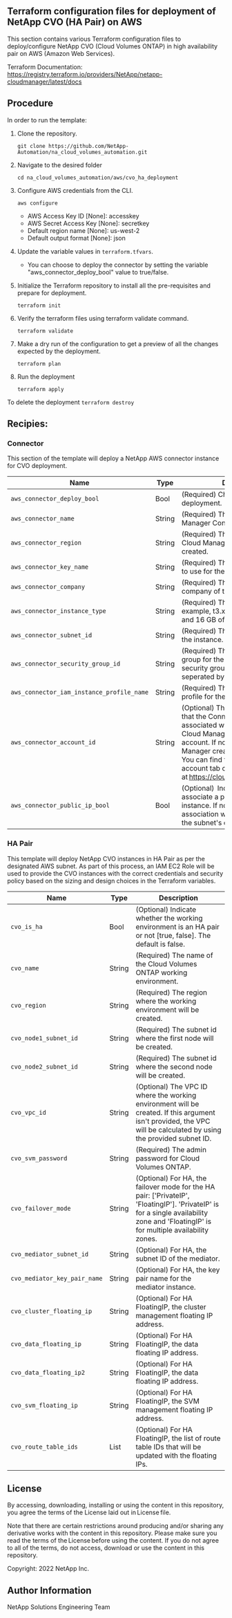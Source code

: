 ## Terraform configuration files for deployment of NetApp CVO (HA Pair) on AWS
This section contains various Terraform configuration files to deploy/configure NetApp CVO (Cloud Volumes ONTAP) in high availability pair on AWS (Amazon Web Services).

Terraform Documentation: https://registry.terraform.io/providers/NetApp/netapp-cloudmanager/latest/docs

## Procedure
In order to run the template:
1. Clone the repository.
    ```
    git clone https://github.com/NetApp-Automation/na_cloud_volumes_automation.git
    ```
2. Navigate to the desired folder
    ```
    cd na_cloud_volumes_automation/aws/cvo_ha_deployment
    ```
3. Configure AWS credentials from the CLI.
    ```
    aws configure
    ```

    - AWS Access Key ID [None]: accesskey
    - AWS Secret Access Key [None]: secretkey
    - Default region name [None]: us-west-2
    - Default output format [None]: json

4. Update the variable values in ```terraform.tfvars```.
      + You can choose to deploy the connector by setting the variable "aws_connector_deploy_bool" value to true/false.

5. Initialize the Terraform repository to install all the pre-requisites and prepare for deployment.
    ```
    terraform init
    ```
6. Verify the terraform files using terraform validate command.
    ```
    terraform validate
    ```
7. Make a dry run of the configuration to get a preview of all the changes expected by the deployment.
    ```
    terraform plan
    ```
8. Run the deployment
    ```
    terraform apply
    ```

To delete the deployment
    ```
    terraform destroy
    ```

## Recipies:

### Connector  
This section of the template will deploy a NetApp AWS connector instance for CVO deployment.

| Name | Type | Description |
| --- | --- | --- |
| `aws_connector_deploy_bool ` | Bool | (Required) Check for Connector deployment.  |
| `aws_connector_name` | String | (Required) The name of the Cloud Manager Connector. |
| `aws_connector_region` | String | (Required) The region where the Cloud Manager Connector will be created. |
| `aws_connector_key_name` | String | (Required) The name of the key pair to use for the Connector instance. |
| `aws_connector_company` | String | (Required) The name of the company of the user. |
| `aws_connector_instance_type` | String | (Required) The type of instance (for example, t3.xlarge). At least 4 CPU and 16 GB of memory are required. |
| `aws_connector_subnet_id` | String | (Required) The ID of the subnet for the instance. |
| `aws_connector_security_group_id` | String | (Required) The ID of the security group for the instance, multiple security groups can be provided seperated by ','. |
| `aws_connector_iam_instance_profile_name` | String | (Required) The name of the instance profile for the Connector. |
| `aws_connector_account_id` | String | (Optional) The NetApp account ID that the Connector will be associated with. If not provided, Cloud Manager uses the first account. If no account exists, Cloud Manager creates a new account. You can find the account ID in the account tab of Cloud Manager at https://cloudmanager.netapp.com. |
| `aws_connector_public_ip_bool` | Bool | (Optional)  Indicates whether to associate a public IP address to the instance. If not provided, the association will be done based on the subnet's configuration. |

### HA Pair
This template will deploy NetApp CVO instances in HA Pair as per the designated AWS subnet. As part of this process, an IAM EC2 Role will be used to provide the CVO instances with the correct credentials and security policy based on the sizing and design choices in the Terraform variables.

| Name | Type | Description |
| --- | --- | --- |
| `cvo_is_ha` | Bool | (Optional) Indicate whether the working environment is an HA pair or not [true, false]. The default is false. |
| `cvo_name ` | String | (Required) The name of the Cloud Volumes ONTAP working environment. |
| `cvo_region` | String | (Required) The region where the working environment will be created. |
| `cvo_node1_subnet_id` | String | (Required) The subnet id where the first node will be created. |
| `cvo_node2_subnet_id` | String | (Required) The subnet id where the second node will be created. |
| `cvo_vpc_id` | String | (Optional) The VPC ID where the working environment will be created. If this argument isn't provided, the VPC will be calculated by using the provided subnet ID. |
| `cvo_svm_password` | String | (Required) The admin password for Cloud Volumes ONTAP. |
| `cvo_failover_mode` | String | (Optional) For HA, the failover mode for the HA pair: ['PrivateIP', 'FloatingIP']. 'PrivateIP' is for a single availability zone and 'FloatingIP' is for multiple availability zones. |
| `cvo_mediator_subnet_id` | String | (Optional) For HA, the subnet ID of the mediator. |
| `cvo_mediator_key_pair_name` | String | (Optional) For HA, the key pair name for the mediator instance. |
| `cvo_cluster_floating_ip` | String | (Optional) For HA FloatingIP, the cluster management floating IP address. |
| `cvo_data_floating_ip` | String | (Optional) For HA FloatingIP, the data floating IP address. |
| `cvo_data_floating_ip2` | String | (Optional) For HA FloatingIP, the data floating IP address. |
| `cvo_svm_floating_ip` | String | (Optional) For HA FloatingIP, the SVM management floating IP address. |
| `cvo_route_table_ids` | List | (Optional) For HA FloatingIP, the list of route table IDs that will be updated with the floating IPs. |


## License
By accessing, downloading, installing or using the content in this repository, you agree the terms of the License laid out in License file.

Note that there are certain restrictions around producing and/or sharing any derivative works with the content in this repository. Please make sure you read the terms of the License before using the content. If you do not agree to all of the terms, do not access, download or use the content in this repository.

Copyright: 2022 NetApp Inc.  

## Author Information
NetApp Solutions Engineering Team
